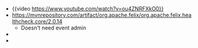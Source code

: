 - {{video https://www.youtube.com/watch?v=ou4ZNRFXkO0}}
- https://mvnrepository.com/artifact/org.apache.felix/org.apache.felix.healthcheck.core/2.0.14
	- Doesn't need event admin
-
-